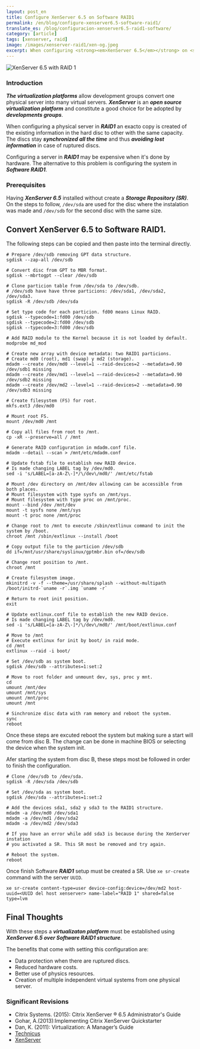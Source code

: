 ```yaml
---
layout: post_en
title: Configure XenServer 6.5 on Software RAID1
permalink: /en/blog/configure-xenserver6.5-software-raid1/
translate_es: /blog/configuracion-xenserver6.5-raid1-software/
category: [article]
tags: [xenserver, raid]
image: /images/xenserver-raid1/xen-og.jpeg
excerpt: When configuring <strong><em>XenServer 6.5</em></strong> on <strong><em>Software RAID1</em></strong>, a <strong><em>virtualization platform</em></strong> is incorporated without depending on hardware and thus <strong><em>avoiding lost data</em></strong> by ruptured discs.
---
```


<img src="{{ site.baseurl }}/images/xenserver-raid1/banner.png" title="XenServer 6.5 with RAID 1" name="XenServer 6.5 with RAID 1" />

### Introduction

**_The virtualization platforms_** allow development groups convert one physical server into many virtual servers. **_XenServer_** is an **_open source virtualization platform_** and constitute a good choice for be adopted by **_developments groups_**.

When configuring a physical server in **_RAID1_** an exacto copy is created of the existing information in the hard disc to other with the same capacity. The discs stay **_synchronized all the time_** and thus **_avoiding lost information_** in case of ruptured discs.

Configuring a server in **_RAID1_** may be expensive when it's done by hardware. The alternative to this problem is configuring the system in **_Software RAID1_**.

### Prerequisites
Having **_XenServer 6.5_** installed without create a **_Storage Repository (SR)_**. On the steps to follow, `/dev/sda` are used for the disc where the instalation was made and `/dev/sdb` for the second disc with the same size.

## Convert XenServer 6.5 to Software RAID1.

The following steps can be copied and then paste into the terminal directly.

```
# Prepare /dev/sdb removing GPT data structure.
sgdisk --zap-all /dev/sdb

# Convert disc from GPT to MBR format.
sgdisk --mbrtogpt --clear /dev/sdb

# Clone particion table from /dev/sda to /dev/sdb. 
# /dev/sdb have have three particions: /dev/sda1, /dev/sda2, /dev/sda3.
sgdisk -R /dev/sdb /dev/sda

# Set type code for each particion. fd00 means Linux RAID.
sgdisk --typecode=1:fd00 /dev/sdb
sgdisk --typecode=2:fd00 /dev/sdb
sgdisk --typecode=3:fd00 /dev/sdb

# Add RAID module to the Kernel because it is not loaded by default.
modprobe md_mod

# Create new array with device metadata: two RAID1 particions.
# Create md0 (root), md1 (swap) y md2 (storage).
mdadm --create /dev/md0 --level=1 --raid-devices=2 --metadata=0.90 /dev/sdb1 missing
mdadm --create /dev/md1 --level=1 –-raid-devices=2 --metadata=0.90 /dev/sdb2 missing
mdadm --create /dev/md2 --level=1 --raid-devices=2 --metadata=0.90 /dev/sdb3 missing

# Create filesystem (FS) for root.
mkfs.ext3 /dev/md0

# Mount root FS.
mount /dev/md0 /mnt

# Copy all files from root to /mnt.
cp -xR --preserve=all / /mnt

# Generate RAID configuration in mdadm.conf file.
mdadm --detail --scan > /mnt/etc/mdadm.conf

# Update fstab file to establish new RAID device.
# Is made changing LABEL tag by /dev/md0.
sed -i 's/LABEL=[a-zA-Z\-]*/\/dev\/md0/' /mnt/etc/fstab

# Mount /dev directory on /mnt/dev allowing can be accessible from both places.
# Mount filesystem with type sysfs on /mnt/sys.
# Mount filesystem with type proc on /mnt/proc.
mount --bind /dev /mnt/dev
mount -t sysfs none /mnt/sys
mount -t proc none /mnt/proc

# Change root to /mnt to execute /sbin/extlinux command to init the system by /boot.
chroot /mnt /sbin/extlinux --install /boot

# Copy output file to the particion /dev/sdb
dd if=/mnt/usr/share/syslinux/gptmbr.bin of=/dev/sdb

# Change root position to /mnt.
chroot /mnt

# Create filesystem image.
mkinitrd -v -f --theme=/usr/share/splash --without-multipath /boot/initrd-`uname -r`.img `uname -r`

# Return to root init position.
exit

# Update extlinux.conf file to establish the new RAID device.
# Is made changing LABEL tag by /dev/md0.
sed -i 's/LABEL=[a-zA-Z\-]*/\/dev\/md0/' /mnt/boot/extlinux.conf

# Move to /mnt
# Execute extlinux for init by boot/ in raid mode.
cd /mnt
extlinux --raid -i boot/

# Set /dev/sdb as system boot.
sgdisk /dev/sdb --attributes=1:set:2

# Move to root folder and unmount dev, sys, proc y mnt.
cd
umount /mnt/dev
umount /mnt/sys
umount /mnt/proc
umount /mnt

# Sinchronize disc data with ram memory and reboot the system.
sync
reboot
```


Once these steps are excuted reboot the system but making sure a start will come from disc B. The change can be done in machine BIOS or selecting the device when the system init.

Afer starting the system from disc B, these steps most be followed in order to finish the configuration.

```
# Clone /dev/sdb to /dev/sda.
sgdisk -R /dev/sda /dev/sdb

# Set /dev/sda as system boot.
sgdisk /dev/sda --attributes=1:set:2

# Add the devices sda1, sda2 y sda3 to the RAID1 structure.
mdadm -a /dev/md0 /dev/sda1
mdadm -a /dev/md1 /dev/sda2
mdadm -a /dev/md2 /dev/sda3

# If you have an error while add sda3 is because during the XenServer instation
# you activated a SR. This SR most be removed and try again.

# Reboot the system.
reboot
```

Once finish Software **_RAID1_** setup must be created a SR. Use `xe sr-create` command with the server `UUID`.

```
xe sr-create content-type=user device-config:device=/dev/md2 host-uuid=<UUID del host xenserver> name-label="RAID 1" shared=false type=lvm
```

## Final Thoughts

With these steps a **_virtualizaton platform_** must be established using **_XenServer 6.5 over Software RAID1 structure_**.

The benefits that come with setting this configuration are: 

- Data protection when there are ruptured discs.
- Reduced hardware costs.
- Better use of physics resources.
- Creation of multiple independent virtual systems from one physical server.

### Significant Revisions
- Citrix Systems. (2015): Citrix XenServer ® 6.5 Administrator's Guide
- Gohar, A.(2013):Implementing Citrix XenServer Quickstarter
- Dan, K. (2011): Virtualization: A Manager’s Guide
- <a href="https://techblog.jeppson.org/2015/02/convert-xenserver-6-5-to-software-raid-1/" target="_blank">Technicus</a>
- <a href="http://xenserver.org/" target="_blank">XenServer</a>

